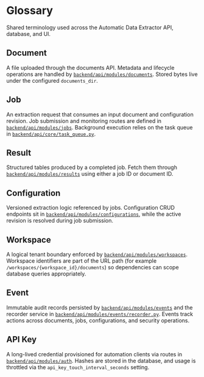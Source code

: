 # Glossary

Shared terminology used across the Automatic Data Extractor API, database, and UI.

## Document
A file uploaded through the documents API. Metadata and lifecycle operations are handled by [`backend/api/modules/documents`](../../backend/api/modules/documents). Stored bytes live under the configured `documents_dir`.

## Job
An extraction request that consumes an input document and configuration revision. Job submission and monitoring routes are defined in [`backend/api/modules/jobs`](../../backend/api/modules/jobs). Background execution relies on the task queue in [`backend/api/core/task_queue.py`](../../backend/api/core/task_queue.py).

## Result
Structured tables produced by a completed job. Fetch them through [`backend/api/modules/results`](../../backend/api/modules/results) using either a job ID or document ID.

## Configuration
Versioned extraction logic referenced by jobs. Configuration CRUD endpoints sit in [`backend/api/modules/configurations`](../../backend/api/modules/configurations), while the active revision is resolved during job submission.

## Workspace
A logical tenant boundary enforced by [`backend/api/modules/workspaces`](../../backend/api/modules/workspaces). Workspace identifiers are part of the URL path (for example `/workspaces/{workspace_id}/documents`) so dependencies can scope database queries appropriately.

## Event
Immutable audit records persisted by [`backend/api/modules/events`](../../backend/api/modules/events) and the recorder service in [`backend/api/modules/events/recorder.py`](../../backend/api/modules/events/recorder.py). Events track actions across documents, jobs, configurations, and security operations.

## API Key
A long-lived credential provisioned for automation clients via routes in [`backend/api/modules/auth`](../../backend/api/modules/auth). Hashes are stored in the database, and usage is throttled via the `api_key_touch_interval_seconds` setting.
